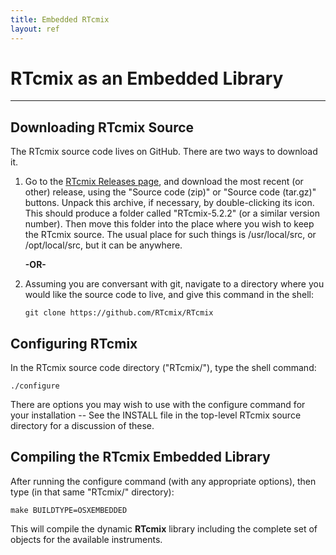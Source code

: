 ```yaml
---
title: Embedded RTcmix
layout: ref
---
```


# RTcmix as an Embedded Library


-----

## Downloading RTcmix Source

The RTcmix source code lives on GitHub. There are two ways to download
it.

1.  Go to the [RTcmix Releases
    page](https://github.com/RTcmix/RTcmix/releases), and download the
    most recent (or other) release, using the "Source code (zip)" or
    "Source code (tar.gz)" buttons. Unpack this archive, if necessary,
    by double-clicking its icon. This should produce a folder called
    "RTcmix-5.2.2" (or a similar version number). Then move this folder
    into the place where you wish to keep the RTcmix source. The usual place
    for such things is /usr/local/src, or /opt/local/src, but it can be anywhere.  
      
    **-OR-**

2.  Assuming you are conversant with git, navigate to a directory where
    you would like the source code to live, and give this command in the
    shell:
    
        git clone https://github.com/RTcmix/RTcmix

## Configuring RTcmix 

In the RTcmix source code directory ("RTcmix/"), type the shell command:

``` 
./configure
```

There are options you may wish to use with the configure command for your installation -- See the INSTALL file in the top-level RTcmix source directory for a discussion of these.

## Compiling the RTcmix Embedded Library

After running the configure command (with any appropriate options), then
type (in that same "RTcmix/" directory):

``` 
make BUILDTYPE=OSXEMBEDDED
```

This will compile the dynamic **RTcmix** library including the complete set of objects for the available instruments.

